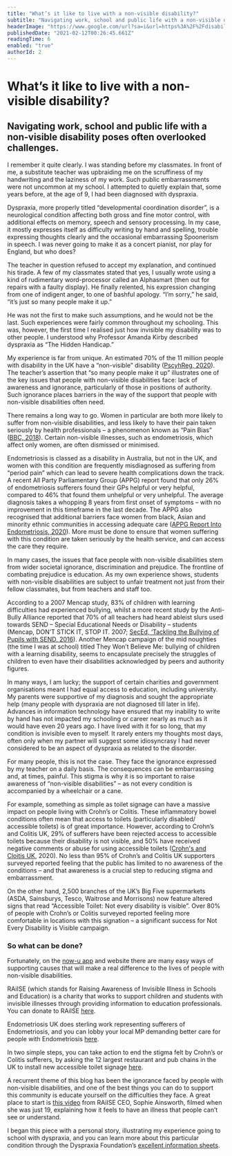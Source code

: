 ```yaml
---
title: "What’s it like to live with a non-visible disability?"
subtitle: "Navigating work, school and public life with a non-visible disability poses often overlooked challenges. "
headerImage: "https://www.google.com/url?sa=i&url=https%3A%2F%2Fdisabilityunit.blog.gov.uk%2F2020%2F12%2F17%2Fliving-with-non-visible-disabilities%2F&psig=AOvVaw02tq-3GNxvkU6DnlujOkGR&ust=1674500258670000&source=images&cd=vfe&ved=0CA8QjRxqFwoTCJCCz9rt2_wCFQAAAAAdAAAAABAE" 
publishedDate: "2021-02-12T00:26:45.661Z"
readingTime: 6
enabled: "true"
authorId: 2
---
```


# What’s it like to live with a non-visible disability?

## Navigating work, school and public life with a non-visible disability poses often overlooked challenges. 

I remember it quite clearly. I was standing before my classmates. In front of me, a substitute teacher was upbraiding me on the scruffiness of my handwriting and the laziness of my work. Such public embarrassments were not uncommon at my school. I attempted to quietly explain that, some years before, at the age of 9, I had been diagnosed with dyspraxia. 

Dyspraxia, more properly titled “developmental coordination disorder”, is a neurological condition affecting both gross and fine motor control, with additional effects on memory, speech and sensory processing. In my case, it mostly expresses itself as difficulty writing by hand and spelling, trouble expressing thoughts clearly and the occasional embarrassing Spoonerism in speech. I was never going to make it as a concert pianist, nor play for England, but who does?

The teacher in question refused to accept my explanation, and continued his tirade. A few of my classmates stated that yes, I usually wrote using a kind of rudimentary word-processor called an Alphasmart (then out for repairs with a faulty display). He finally relented, his expression changing from one of indigent anger, to one of bashful apology. “I’m sorry,” he said, “it’s just so many people make it up.” 

He was not the first to make such assumptions, and he would not be the last. Such experiences were fairly common throughout my schooling. This was, however, the first time I realised just how invisible my disability was to other people. I understood why Professor Amanda Kirby described dyspraxia as “The Hidden Handicap.” 

My experience is far from unique. An estimated 70% of the 11 million people with disability in the UK have a “non-visible” disability ([PscyhReg, 2020](https://www.psychreg.org/invisible-disabilities/)). The teacher’s assertion that “so many people make it up” illustrates one of the key issues that people with non-visible disabilities face: lack of awareness and ignorance, particularly of those in positions of authority. Such ignorance places barriers in the way of the support that people with non-visible disabilities often need. 

There remains a long way to go. Women in particular are both more likely to suffer from non-visible disabilities, and less likely to have their pain taken seriously by health professionals – a phenomenon known as “Pain Bias”  ([BBC, 2018](https://www.bbc.com/future/article/20180518-the-inequality-in-how-women-are-treated-for-pain)). Certain non-visible illnesses, such as endometriosis, which affect only women, are often dismissed or minimised. 

Endometriosis is classed as a disability in Australia, but not in the UK, and women with this condition are frequently misdiagnosed as suffering from “period pain” which can lead to severe health complications down the track. A recent All Party Parliamentary Group (APPG) report found that only 26% of endometriosis sufferers found their GPs helpful or very helpful, compared to 46% that found them unhelpful or very unhelpful. The average diagnosis takes a whopping 8 years from first onset of symptoms – with no improvement in this timeframe in the last decade. The APPG also recognised that additional barriers face women from black, Asian and minority ethnic communities in accessing adequate care ([APPG Report Into Endometriosis, 2020](https://www.endometriosis-uk.org/sites/default/files/files/Endometriosis%20APPG%20Report%20Oct%202020.pdf)).  More must be done to ensure that women suffering with this condition are taken seriously by the health service, and can access the care they require. 

In many cases, the issues that face people with non-visible disabilities stem from wider societal ignorance, discrimination and prejudice. The frontline of combating prejudice is education. As my own experience shows, students with non-visible disabilities are subject to unfair treatment not just from their fellow classmates, but from teachers and staff too. 

According to a 2007 Mencap study, 83% of children with learning difficulties had experienced bullying, whilst a more recent study by the Anti-Bully Alliance reported that 70% of all teachers had heard ableist slurs used towards SEND – Special Educational Needs or Disability – students (Mencap, DON’T STICK IT, STOP IT. 2007; [SecEd, ‘Tackling the Bullying of Pupils with SEND, 2016](https://www.sec-ed.co.uk/best-practice/tackling-the-bullying-of-pupils-with-send/)). Another Mencap campaign of the mid noughties (the time I was at school) titled They Won’t Believe Me: bullying of children with a learning disability, seems to encapsulate precisely the struggles of children to even have their disabilities acknowledged by peers and authority figures. 

In many ways, I am lucky; the support of certain charities and government organisations meant I had equal access to education, including university. My parents were supportive of my diagnosis and sought the appropriate help (many people with dyspraxia are not diagnosed till later in life). Advances in information technology have ensured that my inability to write by hand has not impacted my schooling or career nearly as much as it would have even 20 years ago. I have lived with it for so long, that my condition is invisible even to myself. It rarely enters my thoughts most days, often only when my partner will suggest some idiosyncrasy I had never considered to be an aspect of dyspraxia as related to the disorder.

For many people, this is not the case. They face the ignorance expressed by my teacher on a daily basis. The consequences can be embarrassing and, at times, painful. This stigma is why it is so important to raise awareness of “non-visible disabilities” – as not every condition is accompanied by a wheelchair or a cane. 

For example, something as simple as toilet signage can have a massive impact on people living with Crohn’s or Colitis. These inflammatory bowel conditions often mean that access to toilets (particularly disabled/ accessible toilets) is of great importance. However, according to Crohn’s and Colitis UK, 29% of sufferers have been rejected access to accessible toilets because their disability is not visible, and 50% have received negative comments or abuse for using accessible toilets ([Crohn's and Cloitis UK](https://www.noteverydisabilityisvisible.org.uk/about-the-campaign), 2020). No less than 95% of Crohn’s and Colitis UK supporters surveyed reported feeling that the public has limited to no awareness of the conditions – and that awareness is a crucial step to reducing stigma and embarrassment. 

On the other hand, 2,500 branches of the UK’s Big Five supermarkets (ASDA, Sainsburys, Tesco, Waitrose and Morrisons) now feature altered signs that read “Accessible Toilet: Not every disability is visible”. Over 80% of people with Crohn’s or Colitis surveyed reported feeling more comfortable in locations with this signation – a significant success for Not Every Disability is Visible campaign. 

### So what can be done?

Fortunately, on the [now-u app](https://apps.apple.com/us/app/now-u/id1516126639) and website there are many easy ways of supporting causes that will make a real difference to the lives of people with non-visible disabilities. 

RAiISE (which stands for Raising Awareness of Invisible Illness in Schools and Education) is a charity that works to support children and students with invisible illnesses through providing information to education professionals. You can donate to RAiISE [here](https://donate.justgiving.com/donation-amount?uri=aHR0cHM6Ly9kb25hdGUtYXBpLmp1c3RnaXZpbmcuY29tL2FwaS9kb25hdGlvbnMvODVlNDg2YWM3YWY1NDdhZTkxYzA5ZmVmNWU5ZjFhMTI=).

Endometriosis UK does sterling work representing sufferers of Endometriosis, and you can lobby your local MP demanding better care for people with Endometriosis [here](https://endometriosis-uk.org/write-to-your-mp).

In two simple steps, you can take action to end the stigma felt by Crohn’s or Colitis sufferers, by asking the 12 largest restaurant and pub chains in the UK to install new accessible toilet signage [here](https://action.crohnsandcolitis.org.uk/page/41390/action/1?_ga=2.75868439.342096824.1607351034-756908949.1607351034). 

A recurrent theme of this blog has been the ignorance faced by people with non-visible disabilities, and one of the best things you can do to support this community is educate yourself on the difficulties they face. A great place to start is [this video](https://www.youtube.com/watch?v=-1I86wAGyaw&ab_channel=FixersUK) from RAiISE CEO, Sophie Ainsworth, filmed when she was just 19, explaining how it feels to have an illness that people can’t see or understand. 

I began this piece with a personal story, illustrating my experience going to school with dyspraxia, and you can learn more about this particular condition through the Dyspraxia Foundation’s [excellent information sheets](https://dyspraxiafoundation.org.uk/about-dyspraxia/information-sheets/).


